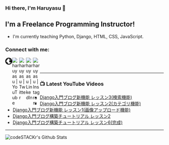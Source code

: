 ### Hi there, I'm Haruyasu 👋

## I'm a Freelance Programming Instructor!
- I'm currently teaching Python, Django, HTML, CSS, JavaScript.

### Connect with me:

[<img align="left" alt="harusoft.net" width="22px" src="https://raw.githubusercontent.com/iconic/open-iconic/master/svg/globe.svg" />][website]
[<img align="left" alt="haruyasu | YouTube" width="22px" src="https://cdn.jsdelivr.net/npm/simple-icons@v3/icons/youtube.svg" />][youtube]
[<img align="left" alt="haruyasu | Twitter" width="22px" src="https://cdn.jsdelivr.net/npm/simple-icons@v3/icons/twitter.svg" />][twitter]
[<img align="left" alt="haruyasu | LinkedIn" width="22px" src="https://cdn.jsdelivr.net/npm/simple-icons@v3/icons/linkedin.svg" />][linkedin]
[<img align="left" alt="haruyasu | Instagram" width="22px" src="https://cdn.jsdelivr.net/npm/simple-icons@v3/icons/instagram.svg" />][instagram]

<br />
<br />

---

### 📺 Latest YouTube Videos
<!-- YOUTUBE:START -->
- [Django入門ブログ新機能 レッスン3(検索機能)](https://www.youtube.com/watch?v=QP-VpN6KF40)
- [Django入門ブログ新機能 レッスン2(カテゴリ機能)](https://www.youtube.com/watch?v=gMWXLCir1Qw)
- [Django入門ブログ新機能 レッスン1(画像アップロード機能)](https://www.youtube.com/watch?v=1mGna_-daCk)
- [Django入門ブログ構築チュートリアル レッスン2](https://www.youtube.com/watch?v=k16a3DJHO4k)
- [Django入門ブログ構築チュートリアル レッスン6(完成)](https://www.youtube.com/watch?v=8Hojuv0T5sM)
<!-- YOUTUBE:END -->

---

<img align="left" alt="codeSTACKr's Github Stats" src="https://github-readme-stats.vercel.app/api?username=haruyasu&show_icons=true&hide_border=true" />

[website]: https://harusoft.net/
[twitter]: https://twitter.com/hathle
[youtube]: https://www.youtube.com/channel/UCjpXqPZM1UPJoiyNVUTixqQ/
[instagram]: https://www.instagram.com/hathle/
[linkedin]: https://www.linkedin.com/in/haruyasu/
